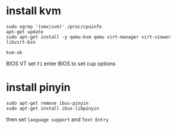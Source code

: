# install kvm
```
sudo egrep '(vmx|svm)' /proc/cpuinfo
apt-get update
sudo apt-get install -y qemu-kvm qemu virt-manager virt-viewer libvirt-bin

kvm-ok
```

BIOS VT set
`F1` enter BIOS to set cup options

# install pinyin
```
sudo apt-get remove ibus-pinyin
sudo apt-get install ibus-libpinyin
```
then 
set `language support` and `Text Entry`
